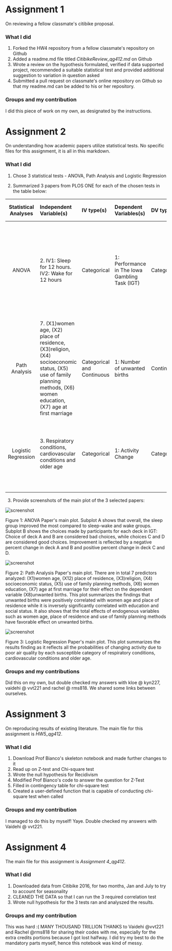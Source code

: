 # Assignment 1 
On reviewing a fellow classmate's citibike proposal. 

### What I did

1) Forked the HW4 repository from a fellow classmate's repository on Github
2) Added a readme.md file titled _CitibikeReview_qg412.md_ on Github
3) Wrote a review on the hypothesis formulated, verified if data supported project, recommended a suitable statistical test and provided additional suggestion to variation in question asked 
4) Submitted a pull request on classmate's online repository on Github so that my readme.md can be added to his or her repository. 

### Groups and my contribution
I did this piece of work on my own, as designated by the instructions. 


# Assignment 2 
On understanding how academic papers utilize statistical tests. No specific files for this assignment, it is all in this markdown. 

### What I did

1) Chose 3 statistical tests - ANOVA, Path Analysis and Logistic Regression

2) Summarized 3 papers from PLOS ONE for each of the chosen tests in the table below: 

| **Statistical Analyses**	|  **Independent Variable(s)**  |  **IV type(s)** |  **Dependent Variables(s)**  |  **DV type(s)**  |  **Control Var** | **Control Var type**  | **Question to be answered** | **_H0_** | **Alpha** | **Link to paper**| 
|:----------:|:-------|:------------|:-------------|:-------------|:------------|:------------- |:------------------|:----:|:-------:|:-------|
ANOVA	| 2. IV1: Sleep for 12 hours. IV2: Wake for 12 hours | Categorical | 1: Performance in The Iowa Gambling Task (IGT) | Categorical | 1: Sleep and wake for 12 hours respectively | Categorical |	Does intervening sleep between sessions enhance performance in IGT? | IGT Performance test groups <= IGT Performance control group | 0.05 | [Post Learning Sleep Improves Cognitive-Emotional Decision-Making: Evidence for a ‘Deck B Sleep Effect’ in the Iowa Gambling Task](https://journals.plos.org/plosone/article?id=10.1371/journal.pone.0112056) |
Path Analysis | 7. (X1)women age, (X2) place of residence, (X3)religion, (X4) socioeconomic status, (X5) use of family planning methods, (X6) women education, (X7) age at first marriage | Categorical and Continuous | 1: Number of unwanted births | Continuous | NIL | NIL | To determine the direct, indirect and total effects of socio-demographic factors on unwanted births. | All variables have no impact on number of unwanted births as well as no correlation with each other | 0.05 | [Correlates of Unwanted Births in Bangladesh: A Study through Path Analysis](https://journals.plos.org/plosone/article?id=10.1371/journal.pone.0164007) |
Logistic Regression |3. Respiratory conditions, cardiovascular conditions and older age | Categorical | 1: Activity Change | Categorical | NIL | NIL | What is the extent to which susceptible individuals changed activities due to bad air quality? | Good Air Quality Activity type = Bad Air Quality Activity Type | 0.05 | [Activity Change in Response to Bad Air Quality, National Health and Nutrition Examination Survey, 2007–2010](https://journals.plos.org/plosone/article?id=10.1371/journal.pone.0050526) |
|||||||||

3) Provide screenshots of the main plot of the 3 selected papers: 

![screenshot](anova_main.png)

Figure 1: ANOVA Paper's main plot. Subplot A shows that overall, the sleep group improved the most compared to sleep-wake and wake groups. Subplot B shows the choices made by participants for each deck in IGT: Choice of deck A and B are considered bad choices, while choices C and D are considered good choices. Improvement is reflected by a negative percent change in deck A and B and positive percent change in deck C and D.

![screenshot](pathanalysis_main.PNG)

Figure 2: Path Analysis Paper's main plot. There are in total 7 predictors analyzed: (X1)women age, (X12) place of residence, (X3)religion, (X4) socioeconomic status, (X5) use of family planning methods, (X6) women education, (X7) age at first marriage for their effect on the dependent variable (X8)unwanted births. This plot summarizes the findings that unwanted births were positively correlated with women age and place of residence while it is inversely significantly correlated with education and social status. It also shows that the total effects of endogenous variables such as women age, place of residence and use of family planning methods have favorable effect on unwanted births.

![screenshot](logregression_main.jpg)

Figure 3: Logistic Regression Paper's main plot. This plot summarizes the results finding as it reflects all the probabilities of changing activity due to poor air quality by each susceptible category of respiratory conditions, cardiovascular conditions and older age.

### Groups and my contributions
Did this on my own, but double checked my answers with kloe @ kyn227, vaidehi @ vvt221 and rachel @ rms818. We shared some links between ourselves. 


# Assignment 3
On reproducing results of existing literature. The main file for this assignment is _HW5_qg412_. 

### What I did
1) Download Prof Bianco's skeleton notebook and made further changes to it
2) Read up on Z-test and Chi-square test
3) Wrote the null hypothesis for Recidivism 
4) Modified Prof Bianco's code to answer the question for Z-Test
5) Filled in contingency table for chi-square test
6) Created a user-defined function that is capable of conducting chi-square test when called

### Groups and my contribution
I managed to do this by myself! Yaye. Double checked my answers with Vaidehi @ vvt221. 


# Assignment 4
The main file for this assignment is _Assignment 4_qg412_. 

### What I did
1) Downloaded data from Citibike 2016, for two months, Jan and July to try to account for seasonality 
2) CLEANED THE DATA so that I can run the 3 required correlation test
3) Wrote null hypothesis for the 3 tests ran and analyszed the results. 

### Groups and my contribution
This was hard :( MANY THOUSAND TRILLION THANKS to Vaidehi @vvt221 and Rachel @rms818 for sharing their codes with me, especially for the extra credits portions because I got lost halfway. I did try my best to do the mandatory parts myself, hence this notebook was kind of messy. 
